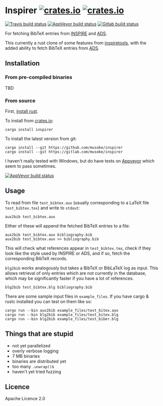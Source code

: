 # Inspirer [![crates.io](https://img.shields.io/crates/v/inspirer.svg)](https://crates.io/crates/inspirer) [![crates.io](https://img.shields.io/crates/l/inspirer.svg)](https://crates.io/crates/inspirer)

[![Travis build status](https://img.shields.io/travis/musoke/inspirer.svg)](https://travis-ci.org/musoke/inspirer/)
[![AppVeyor build status](https://img.shields.io/appveyor/ci/musoke/inspirer.svg)](https://ci.appveyor.com/project/musoke/inspirer)
[![Gitlab build status](https://gitlab.com/musoke/inspirer/badges/master/build.svg)](https://gitlab.com/musoke/inspirer/pipelines)


For fetching BibTeX entries from [INSPIRE](https://inspirehep.net/) and
[ADS](http://adsabs.harvard.edu/abstract_service.html).

This currently a rust clone of some features from
[inspiretools](https://github.com/DavidMStraub/inspiretools), with the added
ability to fetch BibTeX entries from
[ADS](http://adsabs.harvard.edu/abstract_service.html).


## Installation

### From pre-compiled binaries

TBD

### From source

First, [install rust](https://www.rust-lang.org/en-US/install.html).

To install from [crates.io](https://crates.io):
```
cargo install inspirer
```

To install the latest version from git:
```
cargo install --git https://github.com/musoke/inspirer
cargo install --git https://gitlab.com/musoke/inspirer
```

I haven't really tested with Windows, but do have tests on
[Appveyor](https://ci.appveyor.com/project/musoke/inspirer) which seem to pass
sometimes.

[![AppVeyor build status](https://img.shields.io/appveyor/ci/musoke/inspirer.svg)](https://ci.appveyor.com/project/musoke/inspirer)


## Usage

To read from file `test_bibtex.aux` (usually corresponding to a LaTeX file
`test_bibtex.tex`) and write to `stdout`:
```
aux2bib test_bibtex.aux
```
Either of these will append the fetched BibTeX entries to a file:
```
aux2bib test_bibtex.aux bibliography.bib
aux2bib test_bibtex.aux >> bibliography.bib
```
This will check what references appear in `test_bibtex.tex`, check if they look
like the style used by INSPIRE or ADS, and if so, fetch the corresponding
BibTeX records.

`blg2bib` works analogously but takes a BibTeX or BibLaTeX log as input.
This allows retrieval of only entries which are not currently in the database,
which may be significantly faster if you have a lot of references.
```
blg2bib test_bibtex.blg bibliography.bib
```

There are some sample input files in `example_files`. If you have cargo & rustc
installed you can test on them like so:
```
cargo run --bin aux2bib example_files/test_bitex.aux
cargo run --bin blg2bib example_files/test_bitex.blg
cargo run --bin blg2bib example_files/test_biber.blg
```


## Things that are stupid

  - not yet parallelized
  - overly verbose logging
  - 7 MB binaries
  - binaries are distributed yet
  - too many `.unwrap()`s
  - haven't yet tried fuzzing


## Licence

Apache Licence 2.0
